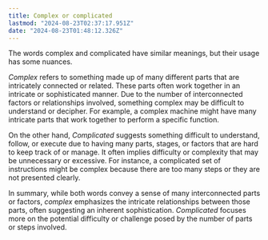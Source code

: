 ```yaml
---
title: Complex or complicated
lastmod: "2024-08-23T02:37:17.951Z"
date: "2024-08-23T01:48:12.326Z"
---
```


The words complex and complicated have similar meanings, but their usage has some nuances.

_Complex_ refers to something made up of many different parts that are intricately connected or related. These parts often work together in an intricate or sophisticated manner. Due to the number of interconnected factors or relationships involved, something complex may be difficult to understand or decipher. For example, a complex machine might have many intricate parts that work together to perform a specific function.

On the other hand, _Complicated_ suggests something difficult to understand, follow, or execute due to having many parts, stages, or factors that are hard to keep track of or manage. It often implies difficulty or complexity that may be unnecessary or excessive. For instance, a complicated set of instructions might be complex because there are too many steps or they are not presented clearly.

In summary, while both words convey a sense of many interconnected parts or factors, _complex_ emphasizes the intricate relationships between those parts, often suggesting an inherent sophistication. _Complicated_ focuses more on the potential difficulty or challenge posed by the number of parts or steps involved.
